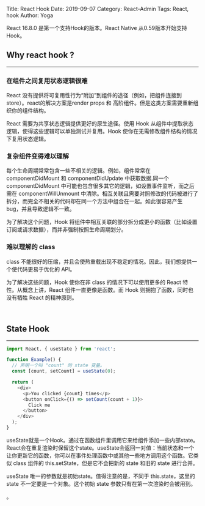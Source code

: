 Title: React Hook
Date: 2019-09-07
Category: React-Admin
Tags: React, hook
Author: Yoga

React 16.8.0 是第一个支持Hook的版本。React Native 从0.59版本开始支持 Hook。

## Why react hook ?
___

### 在组件之间复用状态逻辑很难

React 没有提供将可复用性行为“附加”到组件的途径（例如，把组件连接到 store）。react的解决方案是render props 和 高阶组件。但是这类方案需要重新组织你的组件结构。

React 需要为共享状态逻辑提供更好的原生途径。使用 Hook 从组件中提取状态逻辑，使得这些逻辑可以单独测试并复用。Hook 使你在无需修改组件结构的情况下复用状态逻辑。

### 复杂组件变得难以理解

每个生命周期常常包含一些不相关的逻辑。例如，组件常常在 componentDidMount 和 componentDidUpdate 中获取数据.同一个 componentDidMount 中可能也包含很多其它的逻辑，如设置事件监听，而之后需在 componentWillUnmount 中清除。相互关联且需要对照修改的代码被进行了拆分，而完全不相关的代码却在同一个方法中组合在一起。如此很容易产生 bug，并且导致逻辑不一致。

为了解决这个问题，Hook 将组件中相互关联的部分拆分成更小的函数（比如设置订阅或请求数据），而并非强制按照生命周期划分。

### 难以理解的 class

class 不能很好的压缩，并且会使热重载出现不稳定的情况。因此，我们想提供一个使代码更易于优化的 API。

为了解决这些问题，Hook 使你在非 class 的情况下可以使用更多的 React 特性。从概念上讲，React 组件一直更像是函数。而 Hook 则拥抱了函数，同时也没有牺牲 React 的精神原则。

<br />

## State Hook
___


```javascript
import React, { useState } from 'react';

function Example() {
  // 声明一个叫 "count" 的 state 变量。
  const [count, setCount] = useState(0);

  return (
    <div>
      <p>You clicked {count} times</p>
      <button onClick={() => setCount(count + 1)}>
        Click me
      </button>
    </div>
  );
}
```

useState就是一个Hook。通过在函数组件里调用它来给组件添加一些内部state。React会在重复渲染时保留这个state。useState会返回一对值：当前状态和一个让你更新它的函数，你可以在事件处理函数中或其他一些地方调用这个函数。它类似 class 组件的 this.setState，但是它不会把新的 state 和旧的 state 进行合并。

useState 唯一的参数就是初始state。值得注意的是，不同于 this.state，这里的 state 不一定要是一个对象。这个初始 state 参数只有在第一次渲染时会被用到。

。






